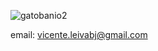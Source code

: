 ![gatobanio2](https://github.com/user-attachments/assets/b599b95e-b499-45db-86de-386ce26dddd8)

email: vicente.leivabj@gmail.com

<!--
**xxvnte/xxvnte** is a ✨ _special_ ✨ repository because its `README.md` (this file) appears on your GitHub profile.

Here are some ideas to get you started:

- 🔭 I’m currently working on ...
- 🌱 I’m currently learning ...
- 👯 I’m looking to collaborate on ...
- 🤔 I’m looking for help with ...
- 💬 Ask me about ...
- 📫 How to reach me: ...
- 😄 Pronouns: ...
- ⚡ Fun fact: ...
-->
